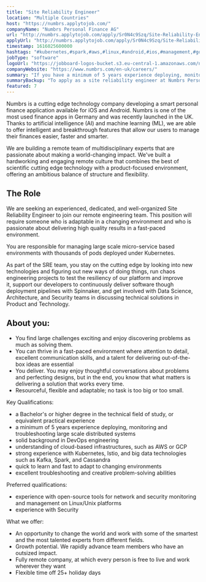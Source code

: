 ```yaml
---
title: "Site Reliability Engineer"
location: "Multiple Countries"
host: "https://numbrs.applytojob.com/"
companyName: "Numbrs Personal Finance AG"
url: "http://numbrs.applytojob.com/apply/Sr0N4c9Szq/Site-Reliability-Engineer-Remote"
applyUrl: "http://numbrs.applytojob.com/apply/Sr0N4c9Szq/Site-Reliability-Engineer-Remote"
timestamp: 1616025600000
hashtags: "#kubernetes,#spark,#aws,#linux,#android,#ios,#management,#googlecloud,#office,#ui/ux"
jobType: "software"
logoUrl: "https://jobboard-logos-bucket.s3.eu-central-1.amazonaws.com/numbrs-personal-finance-ag"
companyWebsite: "https://www.numbrs.com/en-uk/careers/"
summary: "If you have a minimum of 5 years experience deploying, monitoring and troubleshooting large scale distributed systems, Numbrs is looking for someone with your knowledge."
summaryBackup: "To apply as a site reliability engineer at Numbrs Personal Finance AG, you preferably need to have some knowledge of: #management, #kubernetes, #spark."
featured: 7
---
```


Numbrs is a cutting edge technology company developing a smart personal finance application available for iOS and Android. Numbrs is one of the most used finance apps in Germany and was recently launched in the UK. Thanks to artificial intelligence (AI) and machine learning (ML), we are able to offer intelligent and breakthrough features that allow our users to manage their finances easier, faster and smarter.

We are building a remote team of multidisciplinary experts that are passionate about making a world-changing impact. We've built a hardworking and engaging remote culture that combines the best of scientific cutting edge technology with a product-focused environment, offering an ambitious balance of structure and flexibility.

## The Role

We are seeking an experienced, dedicated, and well-organized Site Reliability Engineer to join our remote engineering team. This position will require someone who is adaptable in a changing environment and who is passionate about delivering high quality results in a fast-paced environment.

You are responsible for managing large scale micro-service based environments with thousands of pods deployed under Kubernetes.

As part of the SRE team, you stay on the cutting edge by looking into new technologies and figuring out new ways of doing things, run chaos engineering projects to test the resiliency of our platform and improve it, support our developers to continuously deliver software though deployment pipelines with Spinnaker, and get involved with Data Science, Architecture, and Security teams in discussing technical solutions in Product and Technology.

## About you:

*   You find large challenges exciting and enjoy discovering problems as much as solving them.
*   You can thrive in a fast-paced environment where attention to detail, excellent communication skills, and a talent for delivering out-of-the-box ideas are essential
*   You deliver. You may enjoy thoughtful conversations about problems and perfecting designs, but in the end, you know that what matters is delivering a solution that works every time.
*   Resourceful, flexible and adaptable; no task is too big or too small.

Key Qualifications:

*   a Bachelor's or higher degree in the technical field of study, or equivalent practical experience
*   a minimum of 5 years experience deploying, monitoring and troubleshooting large scale distributed systems
*   solid background in DevOps engineering
*   understanding of cloud-based infrastructures, such as AWS or GCP
*   strong experience with Kubernetes, Istio, and big data technologies such as Kafka, Spark, and Cassandra
*   quick to learn and fast to adapt to changing environments
*   excellent troubleshooting and creative problem-solving abilities

Preferred qualifications:

*   experience with open-source tools for network and security monitoring and management on Linux/Unix platforms
*   experience with Security

What we offer:

*   An opportunity to change the world and work with some of the smartest and the most talented experts from different fields. 
*   Growth potential. We rapidly advance team members who have an outsized impact. 
*   Fully remote company, at which every person is free to live and work wherever they want
*   Flexible time off 25+ holiday days
